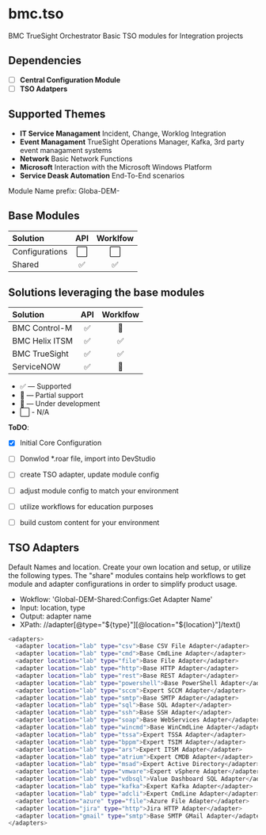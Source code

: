 # bmc.tso
BMC TrueSight Orchestrator
Basic TSO modules for Integration projects

## Dependencies
- [ ] **Central Configuration Module**
- [ ] **TSO Adatpers**

## Supported Themes
- **IT Service Managament** Incident, Change, Worklog Integration
- **Event Managament** TrueSight Operations Manager, Kafka, 3rd party event managament systems
- **Network** Basic Network Functions
- **Microsoft** Interaction with the Microsoft Windows Platform
- **Service Deask Automation** End-To-End scenarios

Module Name prefix: Globa-DEM-

## Base Modules
| Solution                  | API           | Worklfow      |
| :-------------            | :---:         | :---:         | 
| Configurations            | ⬜            | ⬜    | 
| Shared                    | ✅            | ✅    | 


## Solutions leveraging the base modules
| Solution                  | API           | Worklfow      |
| :-------------            | :---:         | :---:         | 
| BMC Control-M             | ✅            | 🔶    | 
| BMC Helix ITSM            | ✅            | ✅    | 
| BMC TrueSight             | ✅            | ✅    | 
| ServiceNOW                | ✅            | 🚧    | 


* ✅ — Supported
* 🔶 — Partial support
* 🚧 — Under development
* ⬜ - N/A ️

**ToDO**: 
- [x] Initial Core Configuration
- [ ] Donwlod *.roar file, import into DevStudio
- [ ] create TSO adapter, update module config
- [ ] adjust module config to match your environment
- [ ] utilize workflows for education purposes
- [ ] build custom content for your environment


## TSO Adapters
Default Names and location. Create your own location and setup, or utilize the following types.
The "share" modules contains help workflows to get module and adapter configurations in order to simplify product usage.

* Wokflow: 'Global-DEM-Shared:Configs:Get Adapter Name'
* Input: location, type
* Output: adapter name
* XPath: //adapter[@type="${type}"][@location="${location}"]/text()

```bash
<adapters>
  <adapter location="lab" type="csv">Base CSV File Adapter</adapter>
  <adapter location="lab" type="cmd">Base CmdLine Adapter</adapter>
  <adapter location="lab" type="file">Base File Adapter</adapter>
  <adapter location="lab" type="http">Base HTTP Adapter</adapter>
  <adapter location="lab" type="rest">Base REST Adapter</adapter>
  <adapter location="lab" type="powershell">Base PowerShell Adapter</adapter>
  <adapter location="lab" type="sccm">Expert SCCM Adapter</adapter>
  <adapter location="lab" type="smtp">Base SMTP Adapter</adapter>
  <adapter location="lab" type="sql">Base SQL Adapter</adapter>
  <adapter location="lab" type="ssh">Base SSH Adapter</adapter>
  <adapter location="lab" type="soap">Base WebServices Adapter</adapter>
  <adapter location="lab" type="wincmd">Base WinCmdLine Adapter</adapter>
  <adapter location="lab" type="tssa">Expert TSSA Adapter</adapter>
  <adapter location="lab" type="bppm">Expert TSIM Adapter</adapter>
  <adapter location="lab" type="ars">Expert ITSM Adapter</adapter>
  <adapter location="lab" type="atrium">Expert CMDB Adapter</adapter>
  <adapter location="lab" type="msad">Expert Active Directory</adapter>
  <adapter location="lab" type="vmware">Expert vSphere Adapter</adapter>
  <adapter location="lab" type="vdbsql">Value Dashboard SQL Adapter</adapter>
  <adapter location="lab" type="kafka">Expert Kafka Adapter</adapter>
  <adapter location="lab" type="adcli">Expert CmdLine Adapter</adapter>
  <adapter location="azure" type="file">Azure File Adapter</adapter>
  <adapter location="jira" type="http">Jira HTTP Adapter</adapter>
  <adapter location="gmail" type="smtp">Base SMTP GMail Adapter</adapter>
</adapters>
```

